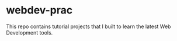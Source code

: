 # webdev-prac
This repo contains tutorial projects that I built to learn the latest Web Development tools.
